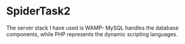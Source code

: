 # SpiderTask2
The  server stack I have used is WAMP- MySQL handles the database components, while PHP represents the dynamic scripting languages.
